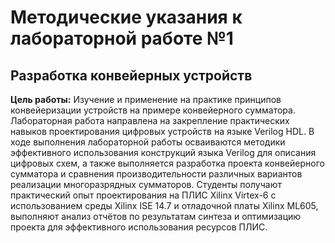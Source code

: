 # Методические указания к лабораторной работе №1
## Разработка конвейерных устройств

**Цель работы:**  Изучение и применение на практике принципов конвейеризации устройств на примере конвейерного сумматора. Лабораторная работа направлена на закрепление практических навыков проектирования цифровых устройств на языке Verilog HDL.  В ходе выполнения лабораторной работы осваиваются методики эффективного  использования конструкций  языка Verilog для  описания   цифровых схем, а также выполняется разработка проекта конвейерного сумматора и сравнения производительности различных вариантов реализации многоразрядных сумматоров. Студенты  получают  практический  опыт  проектирования на ПЛИС Xilinx Virtex-6 с использованием среды Xilinx ISE 14.7 и отладочной платы Xilinx ML605, выполняют анализ отчётов  по  результатам синтеза  и  оптимизацию проекта  для  эффективного  использования  ресурсов  ПЛИС.


